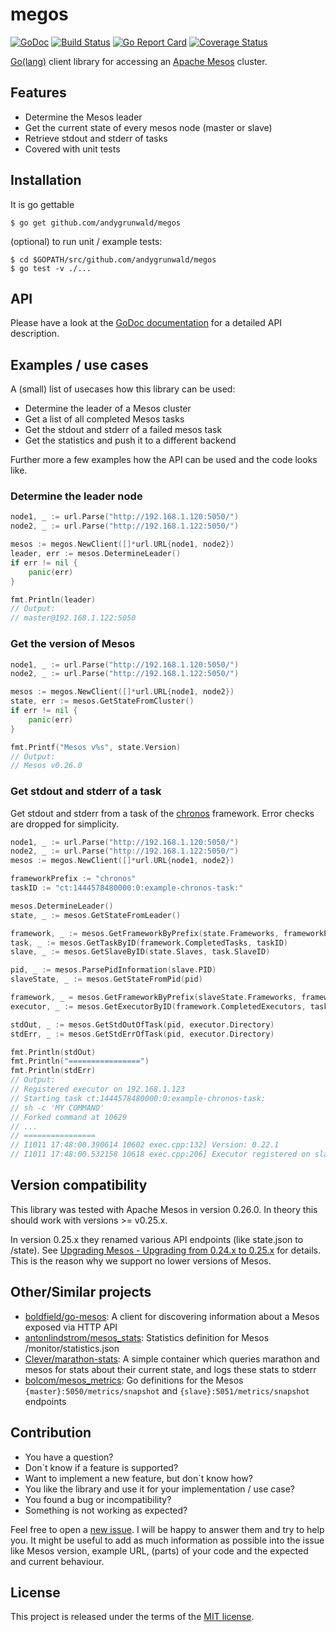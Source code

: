 # megos

[![GoDoc](https://godoc.org/github.com/andygrunwald/megos?status.svg)](https://godoc.org/github.com/andygrunwald/megos)
[![Build Status](https://travis-ci.org/andygrunwald/megos.svg)](https://travis-ci.org/andygrunwald/megos)
[![Go Report Card](https://goreportcard.com/badge/github.com/andygrunwald/megos)](https://goreportcard.com/report/github.com/andygrunwald/megos)
[![Coverage Status](https://coveralls.io/repos/github/andygrunwald/megos/badge.svg?branch=master)](https://coveralls.io/github/andygrunwald/megos?branch=master)

[Go(lang)](https://golang.org/) client library for accessing an [Apache Mesos](http://mesos.apache.org/) cluster.

## Features

* Determine the Mesos leader
* Get the current state of every mesos node (master or slave)
* Retrieve stdout and stderr of tasks
* Covered with unit tests

## Installation

It is go gettable

    $ go get github.com/andygrunwald/megos

(optional) to run unit / example tests:

    $ cd $GOPATH/src/github.com/andygrunwald/megos
    $ go test -v ./...

## API

Please have a look at the [GoDoc documentation](https://godoc.org/github.com/andygrunwald/megos) for a detailed API description.

## Examples / use cases

A (small) list of usecases how this library can be used:

* Determine the leader of a Mesos cluster
* Get a list of all completed Mesos tasks
* Get the stdout and stderr of a failed mesos task
* Get the statistics and push it to a different backend

Further more a few examples how the API can be used and the code looks like.

### Determine the leader node

```go
node1, _ := url.Parse("http://192.168.1.120:5050/")
node2, _ := url.Parse("http://192.168.1.122:5050/")

mesos := megos.NewClient([]*url.URL{node1, node2})
leader, err := mesos.DetermineLeader()
if err != nil {
	panic(err)
}

fmt.Println(leader)
// Output:
// master@192.168.1.122:5050
```

### Get the version of Mesos

```go
node1, _ := url.Parse("http://192.168.1.120:5050/")
node2, _ := url.Parse("http://192.168.1.122:5050/")

mesos := megos.NewClient([]*url.URL{node1, node2})
state, err := mesos.GetStateFromCluster()
if err != nil {
	panic(err)
}

fmt.Printf("Mesos v%s", state.Version)
// Output:
// Mesos v0.26.0
```

### Get stdout and stderr of a task

Get stdout and stderr from a task of the [chronos](https://github.com/mesos/chronos) framework. Error checks are dropped for simplicity.

```go
node1, _ := url.Parse("http://192.168.1.120:5050/")
node2, _ := url.Parse("http://192.168.1.122:5050/")
mesos := megos.NewClient([]*url.URL{node1, node2})

frameworkPrefix := "chronos"
taskID := "ct:1444578480000:0:example-chronos-task:"

mesos.DetermineLeader()
state, _ := mesos.GetStateFromLeader()

framework, _ := mesos.GetFrameworkByPrefix(state.Frameworks, frameworkPrefix)
task, _ := mesos.GetTaskByID(framework.CompletedTasks, taskID)
slave, _ := mesos.GetSlaveByID(state.Slaves, task.SlaveID)

pid, _ := mesos.ParsePidInformation(slave.PID)
slaveState, _ := mesos.GetStateFromPid(pid)

framework, _ = mesos.GetFrameworkByPrefix(slaveState.Frameworks, frameworkPrefix)
executor, _ := mesos.GetExecutorByID(framework.CompletedExecutors, taskID)

stdOut, _ := mesos.GetStdOutOfTask(pid, executor.Directory)
stdErr, _ := mesos.GetStdErrOfTask(pid, executor.Directory)

fmt.Println(stdOut)
fmt.Println("================")
fmt.Println(stdErr)
// Output:
// Registered executor on 192.168.1.123
// Starting task ct:1444578480000:0:example-chronos-task:
// sh -c 'MY COMMAND'
// Forked command at 10629
// ...
// ================
// I1011 17:48:00.390614 10602 exec.cpp:132] Version: 0.22.1
// I1011 17:48:00.532158 10618 exec.cpp:206] Executor registered on slave 20150603-103119-2046951690-5050-24382-S1
```

## Version compatibility

This library was tested with Apache Mesos in version 0.26.0.
In theory this should work with versions >= v0.25.x.

In version 0.25.x they renamed various API endpoints (like state.json to /state).
See [Upgrading Mesos - Upgrading from 0.24.x to 0.25.x](http://mesos.apache.org/documentation/latest/upgrades/) for details.
This is the reason why we support no lower versions of Mesos.

## Other/Similar projects

* [boldfield/go-mesos](https://github.com/boldfield/go-mesos): A client for discovering information about a Mesos exposed via HTTP API
* [antonlindstrom/mesos_stats](https://github.com/antonlindstrom/mesos_stats): Statistics definition for Mesos /monitor/statistics.json
* [Clever/marathon-stats](https://github.com/Clever/marathon-stats): A simple container which queries marathon and mesos for stats about their current state, and logs these stats to stderr
* [bolcom/mesos_metrics](https://github.com/bolcom/mesos_metrics): Go definitions for the Mesos `{master}:5050/metrics/snapshot` and `{slave}:5051/metrics/snapshot` endpoints

## Contribution

* You have a question?
* Don`t know if a feature is supported?
* Want to implement a new feature, but don`t know how?
* You like the library and use it for your implementation / use case?
* You found a bug or incompatibility?
* Something is not working as expected?

Feel free to open a [new issue](https://github.com/andygrunwald/megos/issues/new).
I will be happy to answer them and try to help you.
It might be useful to add as much information as possible into the issue like Mesos version, example URL, (parts) of your code and the expected and current behaviour.

## License

This project is released under the terms of the [MIT license](http://en.wikipedia.org/wiki/MIT_License).
